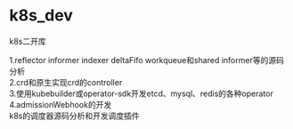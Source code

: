 # k8s_dev  
k8s二开库


1.reflector informer indexer deltaFifo workqueue和shared informer等的源码分析  
2.crd和原生实现crd的controller  
3.使用kubebuilder或operator-sdk开发etcd、mysql、redis的各种operator  
4.admissionWebhook的开发  
k8s的调度器源码分析和开发调度插件  
